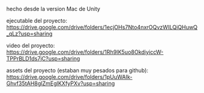 hecho desde la version Mac de Unity

ejecutable del proyecto: https://drive.google.com/drive/folders/1ecjOHs7Nto4nxrOQvzWILQiQHuwQ_qLz?usp=sharing

video del proyecto: https://drive.google.com/drive/folders/1Rh9lK5uo8OkdiyiccW-TPPrBLD1ds7jC?usp=sharing

assets del proyecto (estaban muy pesados para github): https://drive.google.com/drive/folders/1pUuWAIk-Ghvf35tAH8glZmEglKXfyPXv?usp=sharing
